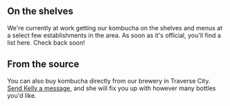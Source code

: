 <h2 class="post--title">On the shelves</h2>

We're currently at work getting our kombucha on the shelves and menus at a select few establishments in the area. As soon as it's official, you'll find a list here. Check back soon!

<h2 class="post--title">From the source</h2>

You can also buy kombucha directly from our brewery in Traverse City. [Send Kelly a message](mailto:kelly@polyculturekombucha.com), and she will fix you up with however many bottles you'd like.
